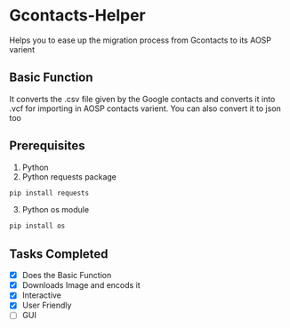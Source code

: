 # Gcontacts-Helper

Helps you to ease up the migration process from Gcontacts to its AOSP varient

## Basic Function

It converts the .csv file given by the Google contacts and converts it into .vcf for importing in AOSP contacts varient. You can also convert it to json too

## Prerequisites

1. Python
2. Python requests package

```bash
pip install requests
```

3. Python os module

```bash
pip install os
```

## Tasks Completed

- [x] Does the Basic Function
- [x] Downloads Image and encods it
- [x] Interactive
- [x] User Friendly
- [ ] GUI
